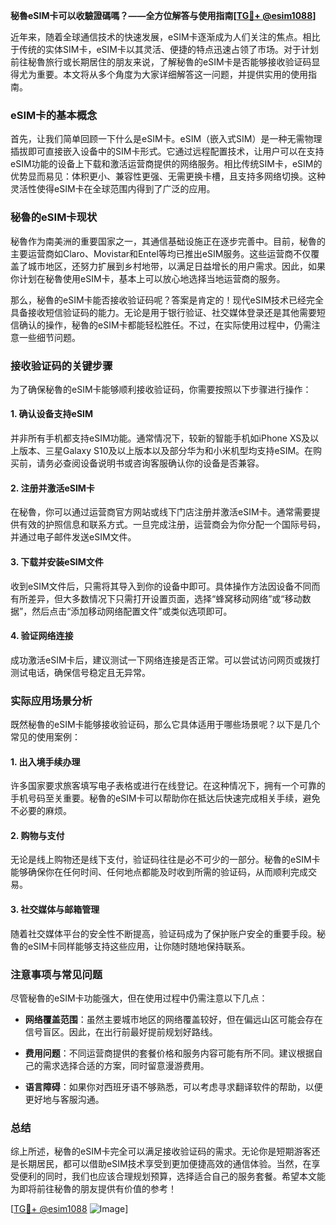 **秘魯eSIM卡可以收驗證碼嗎？——全方位解答与使用指南[[TG💪+ @esim1088](https://t.me/s/esim1088)]**

近年来，随着全球通信技术的快速发展，eSIM卡逐渐成为人们关注的焦点。相比于传统的实体SIM卡，eSIM卡以其灵活、便捷的特点迅速占领了市场。对于计划前往秘魯旅行或长期居住的朋友来说，了解秘魯的eSIM卡是否能够接收验证码显得尤为重要。本文将从多个角度为大家详细解答这一问题，并提供实用的使用指南。

### eSIM卡的基本概念

首先，让我们简单回顾一下什么是eSIM卡。eSIM（嵌入式SIM）是一种无需物理插拔即可直接嵌入设备中的SIM卡形式。它通过远程配置技术，让用户可以在支持eSIM功能的设备上下载和激活运营商提供的网络服务。相比传统SIM卡，eSIM的优势显而易见：体积更小、兼容性更强、无需更换卡槽，且支持多网络切换。这种灵活性使得eSIM卡在全球范围内得到了广泛的应用。

### 秘魯的eSIM卡现状

秘魯作为南美洲的重要国家之一，其通信基础设施正在逐步完善中。目前，秘魯的主要运营商如Claro、Movistar和Entel等均已推出eSIM服务。这些运营商不仅覆盖了城市地区，还努力扩展到乡村地带，以满足日益增长的用户需求。因此，如果你计划在秘魯使用eSIM卡，基本上可以放心地选择当地运营商的服务。

那么，秘魯的eSIM卡能否接收验证码呢？答案是肯定的！现代eSIM技术已经完全具备接收短信验证码的能力。无论是用于银行验证、社交媒体登录还是其他需要短信确认的操作，秘魯的eSIM卡都能轻松胜任。不过，在实际使用过程中，仍需注意一些细节问题。

### 接收验证码的关键步骤

为了确保秘魯的eSIM卡能够顺利接收验证码，你需要按照以下步骤进行操作：

#### 1. 确认设备支持eSIM
并非所有手机都支持eSIM功能。通常情况下，较新的智能手机如iPhone XS及以上版本、三星Galaxy S10及以上版本以及部分华为和小米机型均支持eSIM。在购买前，请务必查阅设备说明书或咨询客服确认你的设备是否兼容。

#### 2. 注册并激活eSIM卡
在秘魯，你可以通过运营商官方网站或线下门店注册并激活eSIM卡。通常需要提供有效的护照信息和联系方式。一旦完成注册，运营商会为你分配一个国际号码，并通过电子邮件发送eSIM文件。

#### 3. 下载并安装eSIM文件
收到eSIM文件后，只需将其导入到你的设备中即可。具体操作方法因设备不同而有所差异，但大多数情况下只需打开设置页面，选择“蜂窝移动网络”或“移动数据”，然后点击“添加移动网络配置文件”或类似选项即可。

#### 4. 验证网络连接
成功激活eSIM卡后，建议测试一下网络连接是否正常。可以尝试访问网页或拨打测试电话，确保信号稳定且无异常。

### 实际应用场景分析

既然秘魯的eSIM卡能够接收验证码，那么它具体适用于哪些场景呢？以下是几个常见的使用案例：

#### 1. 出入境手续办理
许多国家要求旅客填写电子表格或进行在线登记。在这种情况下，拥有一个可靠的手机号码至关重要。秘魯的eSIM卡可以帮助你在抵达后快速完成相关手续，避免不必要的麻烦。

#### 2. 购物与支付
无论是线上购物还是线下支付，验证码往往是必不可少的一部分。秘魯的eSIM卡能够确保你在任何时间、任何地点都能及时收到所需的验证码，从而顺利完成交易。

#### 3. 社交媒体与邮箱管理
随着社交媒体平台的安全性不断提高，验证码成为了保护账户安全的重要手段。秘魯的eSIM卡同样能够支持这些应用，让你随时随地保持联系。

### 注意事项与常见问题

尽管秘魯的eSIM卡功能强大，但在使用过程中仍需注意以下几点：

- **网络覆盖范围**：虽然主要城市地区的网络覆盖较好，但在偏远山区可能会存在信号盲区。因此，在出行前最好提前规划好路线。
  
- **费用问题**：不同运营商提供的套餐价格和服务内容可能有所不同。建议根据自己的需求选择合适的方案，同时留意漫游费用。

- **语言障碍**：如果你对西班牙语不够熟悉，可以考虑寻求翻译软件的帮助，以便更好地与客服沟通。

### 总结

综上所述，秘魯的eSIM卡完全可以满足接收验证码的需求。无论你是短期游客还是长期居民，都可以借助eSIM技术享受到更加便捷高效的通信体验。当然，在享受便利的同时，我们也应该合理规划预算，选择适合自己的服务套餐。希望本文能为即将前往秘魯的朋友提供有价值的参考！

[[TG💪+ @esim1088](https://t.me/s/esim1088) ![Image](https://i.postimg.cc/4NQfJmqS/Snipaste-2025-05-13-00-14-12.png)]